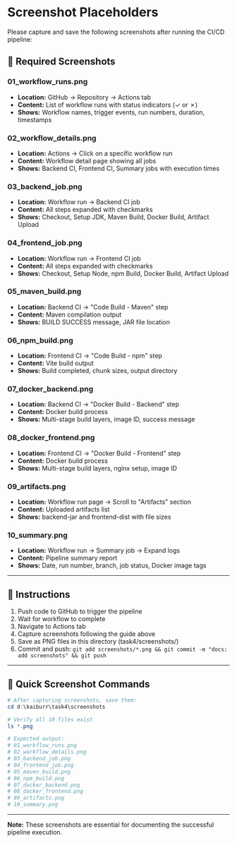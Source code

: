 # Screenshot Placeholders

Please capture and save the following screenshots after running the CI/CD pipeline:

## 📸 Required Screenshots

### 01_workflow_runs.png
- **Location:** GitHub → Repository → Actions tab
- **Content:** List of workflow runs with status indicators (✓ or ✗)
- **Shows:** Workflow names, trigger events, run numbers, duration, timestamps

### 02_workflow_details.png
- **Location:** Actions → Click on a specific workflow run
- **Content:** Workflow detail page showing all jobs
- **Shows:** Backend CI, Frontend CI, Summary jobs with execution times

### 03_backend_job.png
- **Location:** Workflow run → Backend CI job
- **Content:** All steps expanded with checkmarks
- **Shows:** Checkout, Setup JDK, Maven Build, Docker Build, Artifact Upload

### 04_frontend_job.png
- **Location:** Workflow run → Frontend CI job
- **Content:** All steps expanded with checkmarks
- **Shows:** Checkout, Setup Node, npm Build, Docker Build, Artifact Upload

### 05_maven_build.png
- **Location:** Backend CI → "Code Build - Maven" step
- **Content:** Maven compilation output
- **Shows:** BUILD SUCCESS message, JAR file location

### 06_npm_build.png
- **Location:** Frontend CI → "Code Build - npm" step
- **Content:** Vite build output
- **Shows:** Build completed, chunk sizes, output directory

### 07_docker_backend.png
- **Location:** Backend CI → "Docker Build - Backend" step
- **Content:** Docker build process
- **Shows:** Multi-stage build layers, image ID, success message

### 08_docker_frontend.png
- **Location:** Frontend CI → "Docker Build - Frontend" step
- **Content:** Docker build process
- **Shows:** Multi-stage build layers, nginx setup, image ID

### 09_artifacts.png
- **Location:** Workflow run page → Scroll to "Artifacts" section
- **Content:** Uploaded artifacts list
- **Shows:** backend-jar and frontend-dist with file sizes

### 10_summary.png
- **Location:** Workflow run → Summary job → Expand logs
- **Content:** Pipeline summary report
- **Shows:** Date, run number, branch, job status, Docker image tags

---

## 📝 Instructions

1. Push code to GitHub to trigger the pipeline
2. Wait for workflow to complete
3. Navigate to Actions tab
4. Capture screenshots following the guide above
5. Save as PNG files in this directory (task4/screenshots/)
6. Commit and push: `git add screenshots/*.png && git commit -m "docs: add screenshots" && git push`

---

## 🎯 Quick Screenshot Commands

```powershell
# After capturing screenshots, save them:
cd d:\kaiburr\task4\screenshots

# Verify all 10 files exist
ls *.png

# Expected output:
# 01_workflow_runs.png
# 02_workflow_details.png
# 03_backend_job.png
# 04_frontend_job.png
# 05_maven_build.png
# 06_npm_build.png
# 07_docker_backend.png
# 08_docker_frontend.png
# 09_artifacts.png
# 10_summary.png
```

---

**Note:** These screenshots are essential for documenting the successful pipeline execution.
